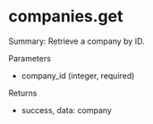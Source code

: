 # companies.get

Summary: Retrieve a company by ID.

Parameters
- company_id (integer, required)

Returns
- success, data: company
